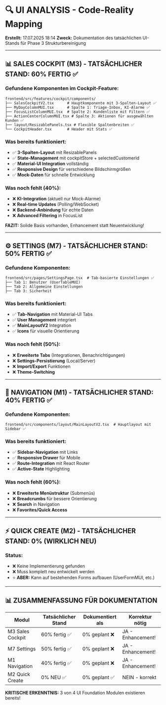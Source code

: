 # 🔍 UI ANALYSIS - Code-Reality Mapping

**Erstellt:** 17.07.2025 18:14
**Zweck:** Dokumentation des tatsächlichen UI-Stands für Phase 3 Strukturbereinigung

---

## 📊 SALES COCKPIT (M3) - TATSÄCHLICHER STAND: 60% FERTIG ✅

### Gefundene Komponenten im Cockpit-Feature:
```
frontend/src/features/cockpit/components/
├── SalesCockpitV2.tsx      # Hauptkomponente mit 3-Spalten-Layout ✅
├── MyDayColumnMUI.tsx      # Spalte 1: Triage-Inbox, KI-Alarme ✅
├── FocusListColumnMUI.tsx  # Spalte 2: Kundenliste mit Filtern ✅
├── ActionCenterColumnMUI.tsx # Spalte 3: Aktionen für ausgewählten Kunden ✅
├── layout/ResizablePanels.tsx # Flexible Spaltenbreiten ✅
└── CockpitHeader.tsx       # Header mit Stats ✅
```

### Was bereits funktioniert:
- ✅ **3-Spalten-Layout** mit ResizablePanels
- ✅ **State-Management** mit cockpitStore + selectedCustomerId
- ✅ **Material-UI Integration** vollständig
- ✅ **Responsive Design** für verschiedene Bildschirmgrößen
- ✅ **Mock-Daten** für schnelle Entwicklung

### Was noch fehlt (40%):
- ❌ **KI-Integration** (aktuell nur Mock-Alarme)
- ❌ **Real-time Updates** (Polling/WebSocket)
- ❌ **Backend-Anbindung** für echte Daten
- ❌ **Advanced Filtering** in FocusList

**FAZIT:** Solide Basis vorhanden, Enhancement statt Neuentwicklung!

---

## ⚙️ SETTINGS (M7) - TATSÄCHLICHER STAND: 50% FERTIG ✅

### Gefundene Komponenten:
```
frontend/src/pages/SettingsPage.tsx  # Tab-basierte Einstellungen ✅
├── Tab 1: Benutzer (UserTableMUI)
├── Tab 2: Allgemeine Einstellungen 
├── Tab 3: Sicherheit
```

### Was bereits funktioniert:
- ✅ **Tab-Navigation** mit Material-UI Tabs
- ✅ **User Management** integriert
- ✅ **MainLayoutV2** Integration
- ✅ **Icons** für visuelle Orientierung

### Was noch fehlt (50%):
- ❌ **Erweiterte Tabs** (Integrationen, Benachrichtigungen)
- ❌ **Settings-Persistierung** (Local/Server)
- ❌ **Import/Export** Funktionen
- ❌ **Theme-Switching**

---

## 🧭 NAVIGATION (M1) - TATSÄCHLICHER STAND: 40% FERTIG ✅

### Gefundene Komponenten:
```
frontend/src/components/layout/MainLayoutV2.tsx  # Hauptlayout mit Sidebar ✅
```

### Was bereits funktioniert:
- ✅ **Sidebar-Navigation** mit Links
- ✅ **Responsive Drawer** für Mobile
- ✅ **Route-Integration** mit React Router
- ✅ **Active-State** Highlighting

### Was noch fehlt (60%):
- ❌ **Erweiterte Menüstruktur** (Submenüs)
- ❌ **Breadcrumbs** für bessere Orientierung
- ❌ **Search** in Navigation
- ❌ **Favorites/Quick Access**

---

## ⚡ QUICK CREATE (M2) - TATSÄCHLICHER STAND: 0% (WIRKLICH NEU)

### Status:
- ❌ Keine Implementierung gefunden
- ❌ Muss komplett neu entwickelt werden
- ⭐ **ABER:** Kann auf bestehenden Forms aufbauen (UserFormMUI, etc.)

---

## 📊 ZUSAMMENFASSUNG FÜR DOKUMENTATION

| Modul | Tatsächlicher Stand | Dokumentiert als | Korrektur nötig |
|-------|-------------------|------------------|-----------------|
| M3 Sales Cockpit | 60% fertig ✅ | 0% geplant ❌ | JA - Enhancement! |
| M7 Settings | 50% fertig ✅ | 0% geplant ❌ | JA - Enhancement! |
| M1 Navigation | 40% fertig ✅ | 0% geplant ❌ | JA - Enhancement! |
| M2 Quick Create | 0% NEU ✅ | 0% geplant ✅ | NEIN - korrekt |

**KRITISCHE ERKENNTNIS:** 3 von 4 UI Foundation Modulen existieren bereits!